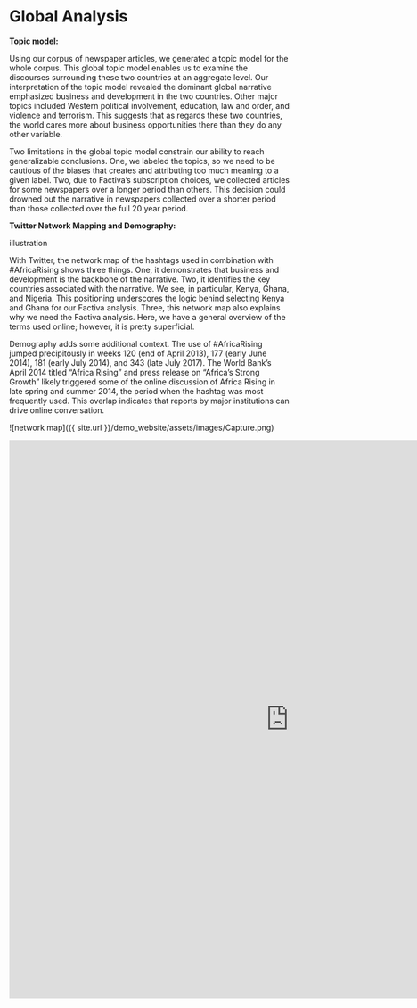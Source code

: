 # Global Analysis

**Topic model:**

Using our corpus of newspaper articles, we generated a topic model for the whole corpus. This global topic model enables us to examine the discourses surrounding these two countries at an aggregate level. Our interpretation of the topic model revealed the dominant global narrative emphasized business and development in the two countries. Other major topics included Western political involvement, education, law and order, and violence and terrorism. This suggests that as regards these two countries, the world cares more about business opportunities there than they do any other variable. 

Two limitations in the global topic model constrain our ability to reach generalizable conclusions. One, we labeled the topics, so we need to be cautious of the biases that creates and attributing too much meaning to a given label. Two, due to Factiva’s subscription choices, we collected articles for some newspapers over a longer period than others. This decision could drowned out the narrative in newspapers collected over a shorter period than those collected over the full 20 year period. 


**Twitter Network Mapping and Demography:**

 
illustration
 
 With Twitter, the network map of the hashtags used in combination with #AfricaRising shows three things. One, it demonstrates that business and development is the backbone of the narrative. Two, it identifies the key countries associated with the narrative. We see, in particular, Kenya, Ghana, and Nigeria. This positioning underscores the logic behind selecting Kenya and Ghana for our Factiva analysis. Three, this network map also explains why we need the Factiva analysis. Here, we have a general overview of the terms used online; however, it is pretty superficial. 

Demography adds some additional context. The use of #AfricaRising jumped precipitously in weeks 120 (end of April 2013), 177 (early June 2014), 181 (early July 2014), and 343 (late July 2017). The World Bank’s April 2014 titled “Africa Rising” and press release on “Africa’s Strong Growth” likely triggered some of the online discussion of Africa Rising in late spring and summer 2014, the period when the hashtag was most frequently used. This overlap indicates that reports by major institutions can drive online conversation.

 
 ![network map]({{ site.url }}/demo_website/assets/images/Capture.png)  
 

<iframe src="https://documents.cortext.net/lib/mapexplorer/explorerjs.html?file=https://assets.cortext.net/docs/64b020659de1cef9be4c4b3d35482c27" frameborder="0" style="overflow:hidden;border:1px solid #DDDDDD;" width="1000" height="1000" allowfullscreen></iframe>
